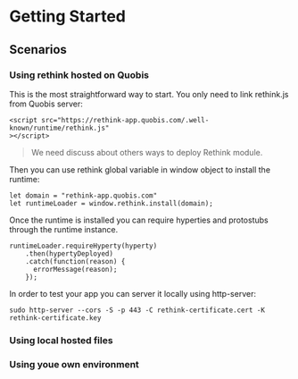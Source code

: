 # Getting Started

## Scenarios

### Using rethink hosted on Quobis

This is the most straightforward way to start. You only need to link rethink.js from Quobis server:
    
    <script src="https://rethink-app.quobis.com/.well-known/runtime/rethink.js"
    ></script>

> We need discuss about others ways to deploy Rethink module.

Then you can use rethink global variable in window object to install the runtime:

    let domain = "rethink-app.quobis.com"
    let runtimeLoader = window.rethink.install(domain);

Once the runtime is installed you can require hyperties and protostubs through the runtime instance.

    runtimeLoader.requireHyperty(hyperty)
        .then(hypertyDeployed)
        .catch(function(reason) {
          errorMessage(reason);
        });


In order to test your app you can server it locally using http-server:

    sudo http-server --cors -S -p 443 -C rethink-certificate.cert -K rethink-certificate.key 

### Using local hosted files




### Using youe own environment


